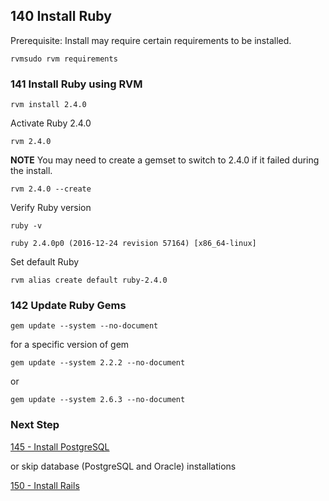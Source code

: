 ## 140 Install Ruby

Prerequisite: Install may require certain requirements to be installed.

```
rvmsudo rvm requirements
```

### 141 Install Ruby using RVM

```
rvm install 2.4.0
```

Activate Ruby 2.4.0

```
rvm 2.4.0
```

**NOTE** You may need to create a gemset to switch to 2.4.0 if it failed during the install.

```
rvm 2.4.0 --create
```

Verify Ruby version

```
ruby -v
```

```console
ruby 2.4.0p0 (2016-12-24 revision 57164) [x86_64-linux]
```

Set default Ruby

```
rvm alias create default ruby-2.4.0
```

### 142 Update Ruby Gems

```
gem update --system --no-document
```

for a specific version of gem

```
gem update --system 2.2.2 --no-document
```

or

```
gem update --system 2.6.3 --no-document
```

### Next Step

[145 - Install PostgreSQL](https://github.com/sleepepi/sleepepi/tree/master/virtual-machines/145-install-postgresql.md)

or skip database (PostgreSQL and Oracle) installations

[150 - Install Rails](https://github.com/sleepepi/sleepepi/tree/master/virtual-machines/150-install-rails.md)
